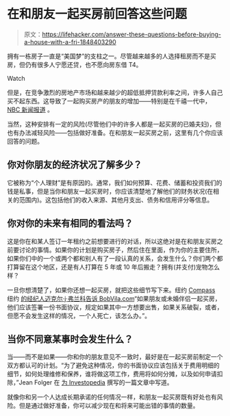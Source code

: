 # 在和朋友一起买房前回答这些问题

> 原文：<https://lifehacker.com/answer-these-questions-before-buying-a-house-with-a-fri-1848403290>

拥有一栋房子一直是“美国梦”的支柱之一。尽管越来越多的人选择租房而不是买房，但仍有很多人宁愿还贷，也不愿向房东借 T4。

Watch

但是，在竞争激烈的房地产市场和越来越少的超低抵押贷款利率之间，许多人自己买不起东西。这导致了一起购买房产的朋友的增加——特别是在千禧一代中， [NBC 新闻报道](https://www.nbcnews.com/news/us-news/friends-are-buying-homes-together-rcna9087) 。

当然，这种安排有一定的风险(尽管他们中的许多人都是一起买房的已婚夫妇)，但也有办法减轻风险——包括做好准备。在和朋友一起买房之前，这里有几个你应该回答的问题。

## 你对你朋友的经济状况了解多少？

它被称为“个人理财”是有原因的。通常，我们如何预算、花费、储蓄和投资我们的钱是私事，但是当你和朋友一起买房时，你应该清楚地了解他们的财务状况(在相关的范围内)。这包括他们的收入来源、其他月支出、债务和信用评分等信息。

## 你对你的未来有相同的看法吗？

这是你在和某人签订一年租约之前想要进行的对话，所以这绝对是在和朋友买房之前要讨论的事情。如果你的计划是购买房子，然后住在里面，作为你的主要住所，如果你们中的一个或两个都和别人有了一段认真的关系，会发生什么？你们两个都打算留在这个地区，还是有人打算在 5 年或 10 年后搬走？拥有(并支付)宠物怎么样？

一旦你想清楚了，如果你还想一起买房，就把这些细节写下来。纽约 [Compass](https://www.compass.com/agents/mfranco/) 纽约 [的经纪人迈克尔·j·弗兰科告诉 BobVila.com](https://www.bobvila.com/articles/buying-a-house-with-a-friend/)“如果朋友或未婚伴侣一起买房，他们应该签署一份书面协议，规定如果其中一方想要出售，如果关系破裂，或者，但愿不会发生这样的情况，一个人死亡，该怎么办。”。

## 当你不同意某事时会发生什么？

当——而不是如果——你和你的朋友意见不一致时，最好是在一起买房前制定一个双方都认可的计划。“为了避免这种情况，你的书面协议应该包括关于费用明细的细节，如何处理维修和保养，谁将做这项工作，费用将如何分摊，以及如何申请扣除，”Jean Folger 在 [为 Investopedia](https://www.investopedia.com/articles/investing/073015/5-common-problems-buying-house-friend.asp#toc-5-disagreement-over-responsibilities) 撰写的一篇文章中写道。

就像你和另一个人达成长期承诺的任何情况一样，和朋友一起买房既有好处也有风险。但是通过做好准备，你可以减少现在和将来可能出错的事情的数量。